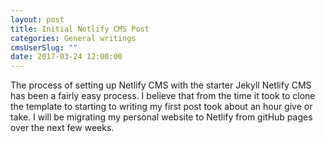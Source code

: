 ```yaml
---
layout: post
title: Initial Netlify CMS Post
categories: General writings
cmsUserSlug: ""
date: 2017-03-24 12:00:00
---
```


The process of setting up Netlify CMS with the starter Jekyll Netlify CMS has been a fairly easy process. I believe that from the time it took to clone the template to starting to writing my first post took about an hour give or take. I will be migrating my personal website to Netlify from gitHub pages over the next few weeks. 